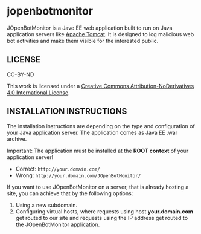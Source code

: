 # jopenbotmonitor

JOpenBotMonitor is a Jave EE web application built to run on Java application servers like [Apache Tomcat](https://tomcat.apache.org/).
It is designed to log malicious web bot activities and make them visible for the interested public.

## LICENSE
CC-BY-ND

This work is licensed under a [Creative Commons Attribution-NoDerivatives 4.0 International License](http://creativecommons.org/licenses/by-nd/4.0/).

## INSTALLATION INSTRUCTIONS
The installation instructions are depending on the type and configuration of your Java application server.
The application comes as Java EE .war archive.

Important: The application must be installed at the **ROOT context** of your application server!
* Correct: `http://your.domain.com/`
* Wrong: `http://your.domain.com/JOpenBotMonitor/`

If you want to use JOpenBotMonitor on a server, that is already hosting a site, you can achieve that by the following options:
1. Using a new subdomain.
2. Configuring virtual hosts, where requests using host **your.domain.com** get routed to our site and requests using the IP address get routed to the JOpenBotMonitor application.
